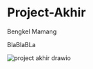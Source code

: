 # Project-Akhir

Bengkel Mamang

BlaBlaBLa

![project akhir drawio](https://github.com/NasywaAzmi/Project-Akhir/assets/126891620/8363c845-00d7-48f0-bfae-a85b4c64602d)
